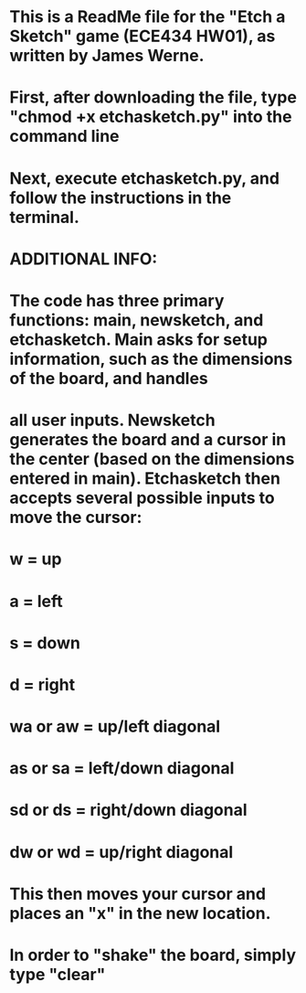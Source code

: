 # This is a ReadMe file for the "Etch a Sketch" game (ECE434 HW01), as written by James Werne.

# First, after downloading the file, type "chmod +x etchasketch.py" into the command line
# Next, execute etchasketch.py, and follow the instructions in the terminal.

# ADDITIONAL INFO:
# The code has three primary functions: main, newsketch, and etchasketch. Main asks for setup information, such as the dimensions of the board, and handles
# all user inputs. Newsketch generates the board and a cursor in the center (based on the dimensions entered in main). Etchasketch then accepts several possible inputs to move the cursor:
# w = up
# a = left
# s = down
# d = right
# wa or aw = up/left diagonal
# as or sa = left/down diagonal
# sd or ds = right/down diagonal
# dw or wd = up/right diagonal

# This then moves your cursor and places an "x" in the new location.
# In order to "shake" the board, simply type "clear"
